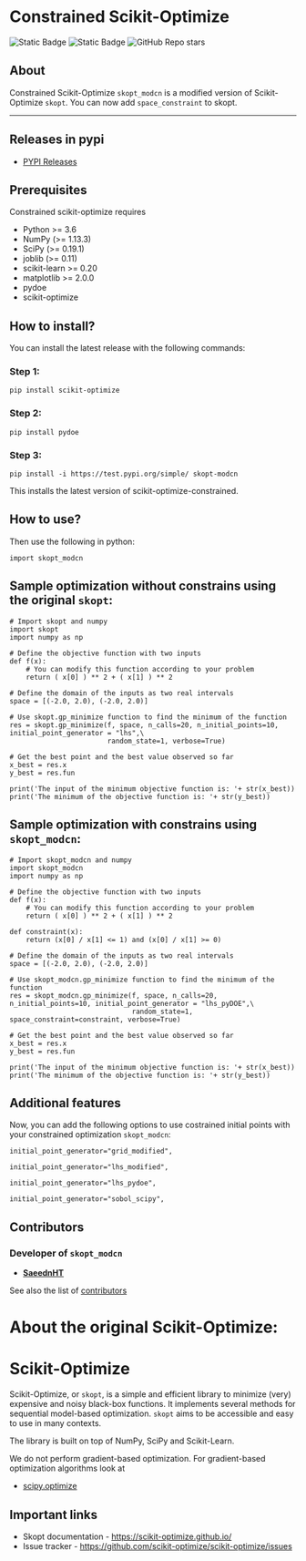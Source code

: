 

Constrained Scikit-Optimize
===========================
![Static Badge](https://img.shields.io/badge/skopt_modcn-yellow) 
![Static Badge](https://img.shields.io/badge/test.pypi%20version-0.0.2-blue) 
![GitHub Repo stars](https://img.shields.io/github/stars/SaeednHT/scikit-optimize-constrained)


## About
Constrained Scikit-Optimize  ``skopt_modcn`` is a modified version of Scikit-Optimize ``skopt``. You can now add ``space_constraint`` to skopt.


-----------------------------------------------------------------------------------------------------
## Releases in pypi
* [PYPI Releases](https://test.pypi.org/project/skopt-modcn/)

## Prerequisites

Constrained scikit-optimize requires

* Python >= 3.6
* NumPy (>= 1.13.3)
* SciPy (>= 0.19.1)
* joblib (>= 0.11)
* scikit-learn >= 0.20
* matplotlib >= 2.0.0
* pydoe
* scikit-optimize

How to install?
---------------

You can install the latest release with the following commands:
### Step 1:
```
pip install scikit-optimize
```
### Step 2:
```
pip install pydoe
```
### Step 3:
    pip install -i https://test.pypi.org/simple/ skopt-modcn

This installs the latest version of scikit-optimize-constrained.

How to use?
-----------

Then use the following in python:


    import skopt_modcn


Sample optimization without constrains using the original ``skopt``:
--------------------------------------------------------------------
```
# Import skopt and numpy
import skopt
import numpy as np

# Define the objective function with two inputs
def f(x):
    # You can modify this function according to your problem
    return ( x[0] ) ** 2 + ( x[1] ) ** 2

# Define the domain of the inputs as two real intervals
space = [(-2.0, 2.0), (-2.0, 2.0)]

# Use skopt.gp_minimize function to find the minimum of the function
res = skopt.gp_minimize(f, space, n_calls=20, n_initial_points=10, initial_point_generator = "lhs",\
                        random_state=1, verbose=True)

# Get the best point and the best value observed so far
x_best = res.x
y_best = res.fun

print('The input of the minimum objective function is: '+ str(x_best))
print('The minimum of the objective function is: '+ str(y_best))
```
Sample optimization with constrains using ``skopt_modcn``:
----------------------------------------------------------
```
# Import skopt_modcn and numpy
import skopt_modcn
import numpy as np

# Define the objective function with two inputs
def f(x):
    # You can modify this function according to your problem
    return ( x[0] ) ** 2 + ( x[1] ) ** 2

def constraint(x):
    return (x[0] / x[1] <= 1) and (x[0] / x[1] >= 0)

# Define the domain of the inputs as two real intervals
space = [(-2.0, 2.0), (-2.0, 2.0)]

# Use skopt_modcn.gp_minimize function to find the minimum of the function
res = skopt_modcn.gp_minimize(f, space, n_calls=20, n_initial_points=10, initial_point_generator = "lhs_pyDOE",\
                              random_state=1, space_constraint=constraint, verbose=True)

# Get the best point and the best value observed so far
x_best = res.x
y_best = res.fun

print('The input of the minimum objective function is: '+ str(x_best))
print('The minimum of the objective function is: '+ str(y_best))
```
## Additional features
Now, you can add the following options to use costrained initial points with your constrained optimization ``skopt_modcn``:

``initial_point_generator="grid_modified",``

``initial_point_generator="lhs_modified",``

``initial_point_generator="lhs_pydoe",``

``initial_point_generator="sobol_scipy",``

## Contributors
### Developer of ``skopt_modcn``
* [**SaeednHT**](https://github.com/SaeednHT/)

See also the list of [contributors](https://github.com/SaeednHT/scikit-optimize-constrained/graphs/contributors)

# About the original Scikit-Optimize:

Scikit-Optimize
===============

Scikit-Optimize, or ``skopt``, is a simple and efficient library to
minimize (very) expensive and noisy black-box functions. It implements
several methods for sequential model-based optimization. ``skopt`` aims
to be accessible and easy to use in many contexts.

The library is built on top of NumPy, SciPy and Scikit-Learn.

We do not perform gradient-based optimization. For gradient-based
optimization algorithms look at 
* [scipy.optimize](http://docs.scipy.org/doc/scipy/reference/optimize.html)

Important links
---------------

-  Skopt documentation - https://scikit-optimize.github.io/
-  Issue tracker -
   https://github.com/scikit-optimize/scikit-optimize/issues
